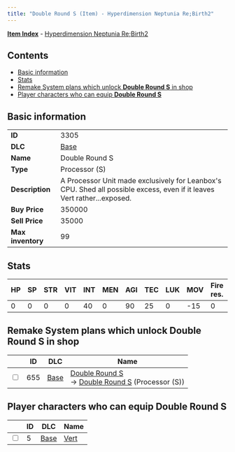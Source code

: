 ```yaml
---
title: "Double Round S (Item) - Hyperdimension Neptunia Re;Birth2"
---
```


[**Item Index**](/neptunia/rb2/item/index.html) - [Hyperdimension Neptunia Re;Birth2](/neptunia/rb2)

## Contents

- [Basic information](#basic-information)
- [Stats](#stats)
- [Remake System plans which unlock **Double Round S** in shop](#remake-system-plans-which-unlock-double-round-s-in-shop)
- [Player characters who can equip **Double Round S**](#player-characters-who-can-equip-double-round-s)

## Basic information

|   |   |
| -- | -- |
| **ID** | 3305 |
| **DLC** | [Base](/neptunia/rb2/dlc/0-base.html) |
| **Name** | Double Round S |
| **Type** | Processor (S) |
| **Description** | A Processor Unit made exclusively for Leanbox's CPU. Shed all possible excess, even if it leaves Vert rather...exposed. |
| **Buy Price** | 350000 |
| **Sell Price** | 35000 |
| **Max inventory** | 99 |

## Stats

| HP | SP | STR | VIT | INT | MEN | AGI | TEC | LUK | MOV | Fire res. | Ice res. | Wind res. | Lightning res. |
| -- | -- | --- | --- | --- | --- | --- | --- | --- | --- | --------- | -------- | --------- | -------------- |
| 0 | 0 | 0 | 0 | 40 | 0 | 90 | 25 | 0 | -15 | 0 | 0 | 0 | 0 |

## Remake System plans which unlock **Double Round S** in shop

|    | ID | DLC | Name |
| -- | -- | --- | ---- |
| <input type="checkbox" id="rb2-remake-0-655" class="trackbox" /> | 655 | [Base](/neptunia/rb2/dlc/0-base.html) | [Double Round S](/neptunia/rb2/remake/0-655-double-round-s.html)<br />→ [Double Round S](/neptunia/rb2/item/0-3305-double-round-s.html) (Processor (S)) |

## Player characters who can equip **Double Round S**

|    | ID | DLC | Name |
| -- | -- | --- | ---- |
| <input type="checkbox" id="rb2-player-0-5" class="trackbox" /> | 5 | [Base](/neptunia/rb2/dlc/0-base.html) | [Vert](/neptunia/rb2/player/0-5-vert.html) |